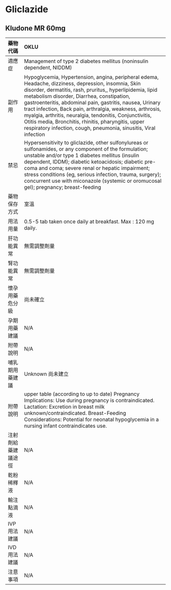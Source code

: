 # Gliclazide

## Kludone MR 60mg

| 藥物代碼 | OKLU |
| :--- | :--- |
| 適應症 | Management of type 2 diabetes mellitus \(noninsulin dependent, NIDDM\) |
| 副作用 | Hypoglycemia, Hypertension, angina, peripheral edema, Headache, dizziness, depression, insomnia, Skin disorder, dermatitis, rash, pruritus,, hyperlipidemia, lipid metabolism disorder, Diarrhea, constipation, gastroenteritis, abdominal pain, gastritis, nausea, Urinary tract infection, Back pain, arthralgia, weakness, arthrosis, myalgia, arthritis, neuralgia, tendonitis, Conjunctivitis, Otitis media, Bronchitis, rhinitis, pharyngitis, upper respiratory infection, cough, pneumonia, sinusitis, Viral infection |
| 禁忌 | Hypersensitivity to gliclazide, other sulfonylureas or sulfonamides, or any component of the formulation; unstable and/or type 1 diabetes mellitus \(insulin dependent, IDDM\); diabetic ketoacidosis; diabetic pre-coma and coma; severe renal or hepatic impairment; stress conditions \(eg, serious infection, trauma, surgery\); concurrent use with miconazole \(systemic or oromucosal gel\); pregnancy; breast-feeding |
| 藥物保存方式 | 室溫 |
| 用法用量 | 0.5-5 tab taken once daily at breakfast. Max : 120 mg daily. |
| 肝功能異常 | 無需調整劑量 |
| 腎功能異常 | 無需調整劑量 |
| 懷孕用藥危分級 | 尚未確立 |
| 孕期用藥建議 | N/A |
| 附帶說明 | N/A |
| 哺乳期用藥建議 | Unknown 尚未建立 |
| 附帶說明 | upper table \(according to up to date\) Pregnancy Implications: Use during pregnancy is contraindicated. Lactation: Excretion in breast milk unknown/contraindicated. Breast-Feeding Considerations: Potential for neonatal hypoglycemia in a nursing infant contraindicates use. |
| 注射劑給藥建議途徑 | N/A |
| 乾粉稀釋液 | N/A |
| 輸注點滴液 | N/A |
| IVP 用法建議 | N/A |
| IVD 用法建議 | N/A |
| 注意事項 | N/A |

